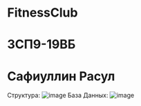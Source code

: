 # FitnessClub
# 3СП9-19ВБ
# Сафиуллин Расул
Структура:
![image](https://user-images.githubusercontent.com/125872831/224944524-cc4b6668-736e-49cf-8972-b93c5a443de3.png)
База Данных:
![image](https://user-images.githubusercontent.com/125872831/224944876-590694f5-bf1d-4357-a1ed-fd5e8033b3a9.png)
